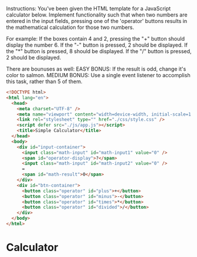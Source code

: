 Instructions: You've been given the HTML template for a JavaScript
calculator below. Implement functionality such that when two numbers are
entered in the input fields, pressing one of the 'operator' buttons
results in the mathematical calculation for those two numbers.

For example: If the boxes contain 4 and 2, pressing the "+" button should
display the number 6. If the "-" button is pressed, 2 should be displayed.
If the "*" button is pressed, 8 should be displayed. If the "/" button
is pressed, 2 should be displayed.

There are bounuses as well:
EASY BONUS:  If the result is odd, change it's color to salmon.
MEDIUM BONUS:  Use a single event listener to accomplish this task, rather
than 5 of them.

```HTML
<!DOCTYPE html>
<html lang="en">
  <head>
    <meta charset="UTF-8" />
    <meta name="viewport" content="width=device-width, initial-scale=1.0" />
    <link rel="stylesheet" type="" href="./css/style.css" />
    <script defer src="./js/app.js"></script>
    <title>Simple Calculator</title>
  </head>
  <body>
    <div id="input-container">
      <input class="math-input" id="math-input1" value="0" />
      <span id="operator-display">?</span>
      <input class="math-input" id="math-input2" value="0" />
      =
      <span id="math-result">0</span>
    </div>
    <div id="btn-container">
      <button class="operator" id="plus">+</button>
      <button class="operator" id="minus">-</button>
      <button class="operator" id="times">*</button>
      <button class="operator" id="divided">/</button>
    </div>
  </body>
</html>
```
# Calculator
